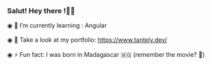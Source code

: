 ### Salut! Hey there !👋🏼

◉ 🌱 I’m currently learning : Angular<br></br>
◉ 🎒 Take a look at my portfolio: https://www.tantely.dev/<br></br>
◉ ⚡ Fun fact: I was born in Madagascar 🇲🇬 (remember the movie? 🌴)
